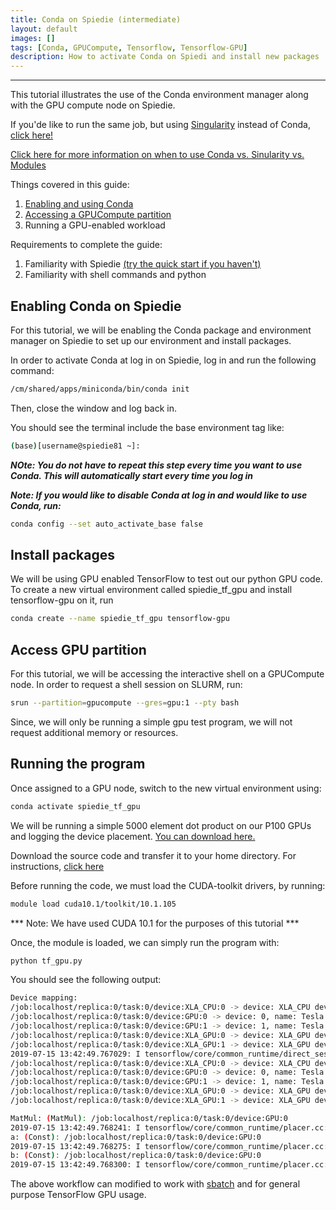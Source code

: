 ```yaml
--- 
title: Conda on Spiedie (intermediate)
layout: default 
images: []
tags: [Conda, GPUCompute, Tensorflow, Tensorflow-GPU]
description: How to activate Conda on Spiedi and install new packages
---
```


***   

This tutorial illustrates the use of the Conda environment manager along with the GPU compute node on Spiedie. 

If you'de like to run the same job, but using [Singularity](../singularity/) instead of Conda, [click here!](spiedie_singularity.html)

[Click here for more information on when to use Conda vs. Sinularity vs. Modules](../docs/conda_singularity_modules.html)

Things covered in this guide: 

1. [Enabling and using Conda](../docs/spiedie_conda.html)
2. [Accessing a GPUCompute partition](../docs/submitting_jobs.md)
3. Running a GPU-enabled workload

Requirements to complete the guide: 

1. Familiarity with Spiedie [(try the quick start if you haven't)](quick_start.md)
2. Familiarity with shell commands and python 

## Enabling Conda on Spiedie

For this tutorial, we will be enabling the Conda package and environment manager on Spiedie to set up our environment and install packages. 

In order to activate Conda at log in on Spiedie, log in and run the following command: 

``` bash
/cm/shared/apps/miniconda/bin/conda init
```

Then, close the window and log back in. 

You should see the terminal include the base environment tag like: 

```bash
(base)[username@spiedie81 ~]:
```
***NOte: You do not have to repeat this step every time you want to use Conda. This will automatically start every time you log in***

***Note: If you would like to disable Conda at log in and would like to use Conda, run:*** 



```bash 
conda config --set auto_activate_base false
```



## Install packages

We will be using GPU enabled TensorFlow to test out our python GPU code. To create a new virtual environment called spiedie_tf_gpu and install tensorflow-gpu on it, run 
``` bash
conda create --name spiedie_tf_gpu tensorflow-gpu
```



## Access GPU partition

For this tutorial, we will be accessing the interactive shell on a GPUCompute node. In order to request a shell session on SLURM, run: 

``` bash 
srun --partition=gpucompute --gres=gpu:1 --pty bash
```

Since, we will only be running a simple gpu test program, we will not request additional memory or resources. 


## Running the program

Once assigned to a GPU node, switch to the new virtual environment using:

``` bash
conda activate spiedie_tf_gpu
```

We will be running a simple 5000 element dot product on our P100 GPUs and logging the device placement.  <a href="code/tf_gpu.py">You can download here.</a> 

Download the source code and transfer it to your home directory. For instructions, [click here](../docs/data_transfer.html)


Before running the code, we must load the CUDA-toolkit drivers, by running: 

```bash
module load cuda10.1/toolkit/10.1.105
```

*** Note: We have used CUDA 10.1 for the purposes of this tutorial ***


Once, the module is loaded, we can simply run the program with: 


``` bash
python tf_gpu.py 
```


You should see the following output: 

``` bash 
Device mapping:
/job:localhost/replica:0/task:0/device:XLA_CPU:0 -> device: XLA_CPU device
/job:localhost/replica:0/task:0/device:GPU:0 -> device: 0, name: Tesla P100-PCIE-12GB, pci bus id: 0000:82:00.0, compute capability: 6.0
/job:localhost/replica:0/task:0/device:GPU:1 -> device: 1, name: Tesla P100-PCIE-12GB, pci bus id: 0000:83:00.0, compute capability: 6.0
/job:localhost/replica:0/task:0/device:XLA_GPU:0 -> device: XLA_GPU device
/job:localhost/replica:0/task:0/device:XLA_GPU:1 -> device: XLA_GPU device
2019-07-15 13:42:49.767029: I tensorflow/core/common_runtime/direct_session.cc:317] Device mapping:
/job:localhost/replica:0/task:0/device:XLA_CPU:0 -> device: XLA_CPU device
/job:localhost/replica:0/task:0/device:GPU:0 -> device: 0, name: Tesla P100-PCIE-12GB, pci bus id: 0000:82:00.0, compute capability: 6.0
/job:localhost/replica:0/task:0/device:GPU:1 -> device: 1, name: Tesla P100-PCIE-12GB, pci bus id: 0000:83:00.0, compute capability: 6.0
/job:localhost/replica:0/task:0/device:XLA_GPU:0 -> device: XLA_GPU device
/job:localhost/replica:0/task:0/device:XLA_GPU:1 -> device: XLA_GPU device

MatMul: (MatMul): /job:localhost/replica:0/task:0/device:GPU:0
2019-07-15 13:42:49.768241: I tensorflow/core/common_runtime/placer.cc:1059] MatMul: (MatMul)/job:localhost/replica:0/task:0/device:GPU:0
a: (Const): /job:localhost/replica:0/task:0/device:GPU:0
2019-07-15 13:42:49.768275: I tensorflow/core/common_runtime/placer.cc:1059] a: (Const)/job:localhost/replica:0/task:0/device:GPU:0
b: (Const): /job:localhost/replica:0/task:0/device:GPU:0
2019-07-15 13:42:49.768300: I tensorflow/core/common_runtime/placer.cc:1059] b: (Const)/job:localhost/replica:0/task:0/device:GPU:0
```

The above workflow can modified to work with [sbatch](../docs/submitting_jobs.html) and for general purpose TensorFlow GPU usage. 